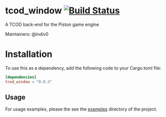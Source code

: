 # tcod_window [![Build Status](https://travis-ci.org/indiv0/tcod_window.svg?branch=master)](https://travis-ci.org/indiv0/tcod_window)

A TCOD back-end for the Piston game engine

Maintainers: @indiv0

# Installation

To use this as a dependency, add the following code to your Cargo.toml
file:

```toml
[dependencies]
tcod_window = "0.0.3"
```

## Usage

For usage examples, please the see the [examples][examples] directory of the
project.

[examples]: https://github.com/indiv0/tcod_window/tree/master/examples "tcod_window - Examples"
